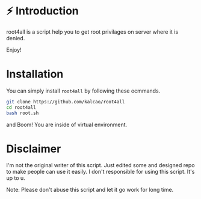 # ⚡ Introduction 
root4all is a script help you to get root privilages on server where it is denied.

Enjoy!

# Installation
You can simply install `root4all` by following these ocmmands.

```sh
git clone https://github.com/kalcao/root4all
cd root4all
bash root.sh
```

and Boom! You are inside of virtual environment.

# Disclaimer
I'm not the original writer of this script. Just edited some and designed repo to make people can use it easily.
I don't responsible for using this script. It's up to u.

Note: Please don't abuse this script and let it go work for long time.
